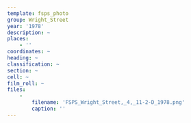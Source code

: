 ```yaml
---
template: fsps_photo
group: Wright_Street
year: '1978'
description: ~
places:
    - ''
coordinates: ~
heading: ~
classification: ~
section: ~
cell: ~
film_roll: ~
files:
    -
        filename: 'FSPS_Wright_Street,_4,_11-2-D_1978.png'
        caption: ''
---
```

